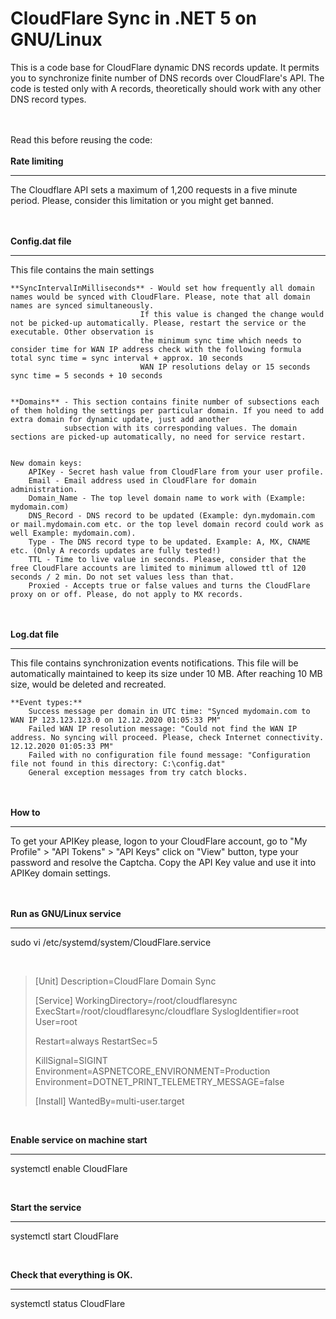 # CloudFlare Sync in .NET 5 on GNU/Linux

This is a code base for CloudFlare dynamic DNS records update. It permits you to synchronize finite number of DNS records over CloudFlare's API.
The code is tested only with A records, theoretically should work with any other DNS record types.

<br /><br />
Read this before reusing the code:
<br /><br />
**Rate limiting**
****
The Cloudflare API sets a maximum of 1,200 requests in a five minute period. Please, consider this limitation or you might get banned.

<br /><br />
**Config.dat file**
****
This file contains the main settings

	**SyncIntervalInMilliseconds** - Would set how frequently all domain names would be synced with CloudFlare. Please, note that all domain names are synced simultaneously.
							     If this value is changed the change would not be picked-up automatically. Please, restart the service or the executable. Other observation is
								 the minimum sync time which needs to consider time for WAN IP address check with the following formula total sync time = sync interval + approx. 10 seconds
								 WAN IP resolutions delay or 15 seconds sync time = 5 seconds + 10 seconds

	
	**Domains** - This section contains finite number of subsections each of them holding the settings per particular domain. If you need to add extra domain for dynamic update, just add another 
				subsection with its corresponding values. The domain sections are picked-up automatically, no need for service restart.


	New domain keys:
	    APIKey - Secret hash value from CloudFlare from your user profile.
	    Email - Email address used in CloudFlare for domain administration.
		Domain_Name - The top level domain name to work with (Example: mydomain.com)
		DNS_Record - DNS record to be updated (Example: dyn.mydomain.com or mail.mydomain.com etc. or the top level domain record could work as well Example: mydomain.com).
		Type - The DNS record type to be updated. Example: A, MX, CNAME etc. (Only A records updates are fully tested!)
		TTL - Time to live value in seconds. Please, consider that the free CloudFlare accounts are limited to minimum allowed ttl of 120 seconds / 2 min. Do not set values less than that.
		Proxied - Accepts true or false values and turns the CloudFlare proxy on or off. Please, do not apply to MX records.

<br /><br />
**Log.dat file**
****
This file contains synchronization events notifications. This file will be automatically maintained to keep its size under 10 MB. After reaching 10 MB size, would be deleted and recreated.

	**Event types:**
		Success message per domain in UTC time: "Synced mydomain.com to WAN IP 123.123.123.0 on 12.12.2020 01:05:33 PM"
		Failed WAN IP resolution message: "Could not find the WAN IP address. No syncing will proceed. Please, check Internet connectivity. 12.12.2020 01:05:33 PM"
		Failed with no configuration file found message: "Configuration file not found in this directory: C:\config.dat"
		General exception messages from try catch blocks.

<br /><br />
**How to**
****
To get your APIKey please, logon to your CloudFlare account, go to "My Profile" > "API Tokens" > "API Keys" click on "View" button, type your password and resolve the Captcha. Copy the API Key value and use it into APIKey domain settings.

<br /><br />
**Run as GNU/Linux service**
****
sudo vi /etc/systemd/system/CloudFlare.service

<br />

> [Unit]
> Description=CloudFlare Domain Sync
> 
> [Service]
> WorkingDirectory=/root/cloudflaresync
> ExecStart=/root/cloudflaresync/cloudflare
> SyslogIdentifier=root
> User=root
> 
> Restart=always
> RestartSec=5
> 
> KillSignal=SIGINT
> Environment=ASPNETCORE_ENVIRONMENT=Production
> Environment=DOTNET_PRINT_TELEMETRY_MESSAGE=false
> 
> [Install]
> WantedBy=multi-user.target

<br />

**Enable service on machine start**
****
systemctl enable CloudFlare

<br />

**Start the service**
****
systemctl start CloudFlare

<br />

**Check that everything is OK.**
****
systemctl status CloudFlare